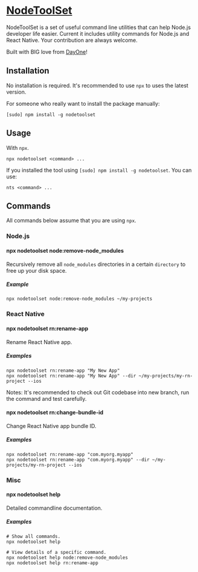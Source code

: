 # [NodeToolSet](https://reactjs.org/)

NodeToolSet is a set of useful command line utilities that can help Node.js developer
life easier. Current it includes utility commands for Node.js and React Native. Your contribution are always welcome.

Built with BIG love from [DayOne](https://dayoneteams.com)!

## Installation
No installation is required. It's recommended to use `npx` to uses the latest version.

For someone who really want to install the package manually:
```
[sudo] npm install -g nodetoolset
```

## Usage
With `npx`.
```
npx nodetoolset <command> ...
```
If you installed the tool using `[sudo] npm install -g nodetoolset`. You can use:
```
nts <command> ...
```

## Commands
All commands below assume that you are using `npx`.

### Node.js
#### **npx nodetoolset node:remove-node_modules**
Recursively remove all `node_modules` directories in a certain `directory`
to free up your disk space.
##### Example
```
npx nodetoolset node:remove-node_modules ~/my-projects
```

### React Native
#### npx nodetoolset rn:rename-app
Rename React Native app.
##### Examples
```
npx nodetoolset rn:rename-app "My New App"
npx nodetoolset rn:rename-app "My New App" --dir ~/my-projects/my-rn-project --ios
```
Notes: It's recommended to check out Git codebase into new branch, run the command and test carefully.

#### npx nodetoolset rn:change-bundle-id
Change React Native app bundle ID.
##### Examples
```
npx nodetoolset rn:rename-app "com.myorg.myapp"
npx nodetoolset rn:rename-app "com.myorg.myapp" --dir ~/my-projects/my-rn-project --ios
```

### Misc
#### npx nodetoolset help
Detailed commandline documentation. 
##### Examples
```
# Show all commands.
npx nodetoolset help

# View details of a specific command.
npx nodetoolset help node:remove-node_modules
npx nodetoolset help rn:rename-app
```

